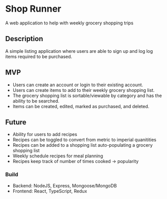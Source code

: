 # Shop Runner
A web application to help with weekly grocery shopping trips

## Description
A simple listing application where users are able to sign up and log log items required to be purchased. 

## MVP
- Users can create an account or login to their existing account.
- Users can create items to add to their weekly grocery shopping list. 
- The grocery shopping list is sortable/viewable by category and has the ability to be searched.
- Items can be created, edited, marked as purchased, and deleted.

## Future
- Ability for users to add recipes
- Recipes can be toggled to convert from metric to imperial quanitities
- Recipes can be added to a shopping list auto-populating a grocery shopping list
- Weekly schedule recipes for meal planning
- Recipes keep track of number of times cooked -> popularity

### Build
- Backend: NodeJS, Express, Mongoose/MongoDB
- Frontend: React, TypeScript, Redux